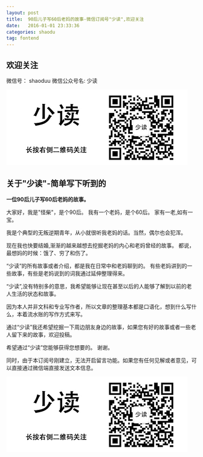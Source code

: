 ```yaml
---
layout: post
title:  90后儿子写60后老妈的故事-微信订阅号"少读",欢迎关注
date:   2016-01-01 23:33:36
categories: shaodu
tag: fontend
---
```


## 欢迎关注

微信号： shaoduu 微信公众号名: 少读

![少读-shaoduu](/images/post/shaodu/bottomqr.jpg)


## 关于"少读"-简单写下听到的

**一位90后儿子写60后老妈的故事。**

大家好，我是"怪柴"，是个90后。
我有一个老妈，是个60后。
家有一老,如有一宝。

我是个典型的无叛逆期青年，从小就很听我老妈的话。当然，偶尔也会犯浑。

现在我也快要结婚,渐渐的越来越想去挖掘老妈的内心和老妈曾经的故事。
都说，最想妈的时候：饿了、穷了和伤了。

“少读”的所有故事或者介绍，都是我在日常中和老妈聊到的。
有些老妈讲到的一些故事，有些是老妈说到的词我通过延伸整理得来。

“少读”,没有特别多的意思，我希望能够让现在甚至以后的人能够了解到以前的老人生活的状态和故事。

因为本人并非文科和专业写作者，所以文章的整理基本都是口语化，想到什么写什么，本着流水账的写作方式来写。

通过“少读”我还希望挖掘一下周边朋友身边的故事，如果您有好的故事或者一些老人留下来的故事，欢迎投稿。

希望通过“少读”您能够获得您想要的。 谢谢。

同时，由于本订阅号刚建立，无法开启留言功能。如果您有任何见解或者意见，可以直接通过微信端直接发送文本信息。

![少读-shaoduu](/images/post/shaodu/bottomqr.jpg)



